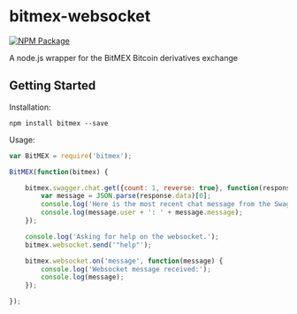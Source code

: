 # bitmex-websocket

[![NPM Package](https://img.shields.io/npm/v/bitmex.svg?style=flat-square)](https://www.npmjs.org/package/bitmex)

A node.js wrapper for the BitMEX Bitcoin derivatives exchange

## Getting Started

Installation:

```
npm install bitmex --save
```

Usage:

```javascript
var BitMEX = require('bitmex');

BitMEX(function(bitmex) {

    bitmex.swagger.chat.get({count: 1, reverse: true}, function(response) {
        var message = JSON.parse(response.data)[0];
        console.log('Here is the most recent chat message from the Swagger API:');
        console.log(message.user + ': ' + message.message);
    });

    console.log('Asking for help on the websocket.');
    bitmex.websocket.send('"help"');

    bitmex.websocket.on('message', function(message) {
        console.log('Websocket message received:');
        console.log(message);
    });

});
```
